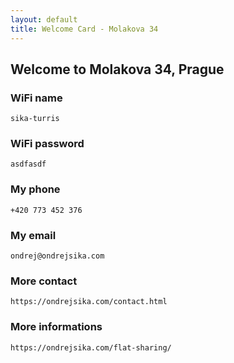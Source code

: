```yaml
---
layout: default
title: Welcome Card - Molakova 34
---
```



## Welcome to Molakova 34, Prague

### WiFi name

    sika-turris


### WiFi password

    asdfasdf


### My phone

    +420 773 452 376


### My email

    ondrej@ondrejsika.com


### More contact

    https://ondrejsika.com/contact.html


### More informations

    https://ondrejsika.com/flat-sharing/

